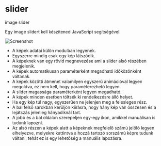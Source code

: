 # slider
image slider

Egy image slidert kell készítened JavaScript segítségével.

![Screenshot](https://s3.amazonaws.com/thinkific/file_uploads/219412/images/8cb/956/bb7/slider.jpg)
- A képek adatai külön modulban legyenek.
- Egyszerre mindig csak egy kép látszódik.
- A képeknek van egy rövid megnevezése ami a slider alsó részében megjelenik.
- A képek automatikusan paraméterként megadható időközönként váltanak.
- A képek közötti átmenet valamilyen egyszerű animációval legyen megoldva, ez nem kell, hogy paraméterezhető legyen.
- A slider magassága paraméterként legyen megadható.
- A képek minden esetben töltsék ki rendelkezésre álló helyet.
- Ha egy kép túl nagy, egyszerűen ne jelenjen meg a felesleges rész.
- A bal felső sarokban kerüljön kiírásra, hogy hány kép van összesen és a lejátszás jelenleg hányadiknál tart.
- A jobb és a bal oldalon szerepeljen egy-egy ikon, amikkel manuálisan is tudunk lapozni.
- Az alsó részen a képek alatt a képeknek megfelelő számú jelölő legyen elhelyezve, melyekre kattintva a hozzá tartozó sorszámú képre tudunk váltani, tehát ez is egy lehetőség a manuális lapozásra.
